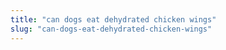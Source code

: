 ```yaml
---
title: "can dogs eat dehydrated chicken wings"
slug: "can-dogs-eat-dehydrated-chicken-wings"
---
```


